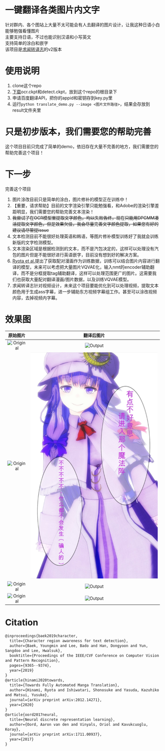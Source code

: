 # 一键翻译各类图片内文字
针对群内、各个图站上大量不太可能会有人去翻译的图片设计，让我这种日语小白能够勉强看懂图片\
主要支持日语，不过也能识别汉语和小写英文 \
支持简单的涂白和嵌字 \
该项目是[求闻转译志](https://github.com/PatchyVideo/MMDOCR-HighPerformance)的v2版本

# 使用说明
1. clone这个repo
2. [下载](https://github.com/zyddnys/manga-image-translator/releases/tag/alpha-v2.1)ocr.ckpt和detect.ckpt，放到这个repo的根目录下
3. 申请百度翻译API，把你的appid和密钥存到key.py里
4. 运行`python translate_demo.py --image <图片文件路径>`，结果会存放到result文件夹里
# 只是初步版本，我们需要您的帮助完善
这个项目目前只完成了简单的demo，依旧存在大量不完善的地方，我们需要您的帮助完善这个项目！

# 下一步
完善这个项目
1. 图片涂改目前只是简单的涂白，图片修补的模型正在训练中！
2. 【重要，请求帮助】目前的文字渲染引擎只能勉强看，和Adobe的渲染引擎差距明显，我们需要您的帮助完善文本渲染！
3. <s>我尝试了在OCR模型里提取文字颜色，均以失败告终，现在只能用DPGMM凑活提取文字颜色，但是效果欠佳，我会尽量完善文字颜色提取，如果您有好的建议请尽管提issue</s>
4. 文本检测目前不能很好处理英语和韩语，等图片修补模型训练好了我就会训练新版的文字检测模型。
5. 文本渲染区域是根据检测到的文本，而不是汽包决定的，这样可以处理没有汽包的图片但是不能很好进行英语嵌字，目前没有想到好的解决方案。
6. [Ryota et al.](https://arxiv.org/abs/2012.14271)提出了获取配对漫画作为训练数据，训练可以结合图片内容进行翻译的模型，未来可以考虑把大量图片VQVAE化，输入nmt的encoder辅助翻译，而不是分框提取tag辅助翻译，这样可以处理范围更广的图片。这需要我们也获取大量配对翻译漫画/图片数据，以及训练VQVAE模型。
7. 求闻转译志针对视频设计，未来这个项目要能优化到可以处理视频，提取文本颜色用于生成ass字幕，进一步辅助东方视频字幕组工作。甚至可以涂改视频内容，去掉视频内字幕。

# 效果图
原始图片             |  翻译后图片
:-------------------------:|:-------------------------:
![Original](original1.jpg "https://www.pixiv.net/en/artworks/85200179")|![Output](result1.png)
![Original](original2.jpg "https://twitter.com/mmd_96yuki/status/1320122899005460481")|![Output](result2.png)
![Original](original3.jpg "https://twitter.com/_taroshin_/status/1231099378779082754")|![Output](result3.png)
![Original](original4.jpg "https://amagi.fanbox.cc/posts/1904941")|![Output](result4.png)
# Citation
```
@inproceedings{baek2019character,
  title={Character region awareness for text detection},
  author={Baek, Youngmin and Lee, Bado and Han, Dongyoon and Yun, Sangdoo and Lee, Hwalsuk},
  booktitle={Proceedings of the IEEE/CVF Conference on Computer Vision and Pattern Recognition},
  pages={9365--9374},
  year={2019}
}
@article{hinami2020towards,
  title={Towards Fully Automated Manga Translation},
  author={Hinami, Ryota and Ishiwatari, Shonosuke and Yasuda, Kazuhiko and Matsui, Yusuke},
  journal={arXiv preprint arXiv:2012.14271},
  year={2020}
}
@article{oord2017neural,
  title={Neural discrete representation learning},
  author={Oord, Aaron van den and Vinyals, Oriol and Kavukcuoglu, Koray},
  journal={arXiv preprint arXiv:1711.00937},
  year={2017}
}
```